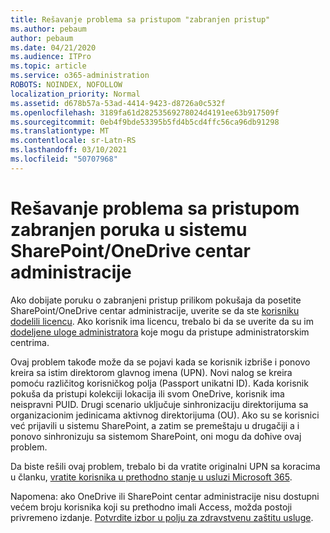 ```yaml
---
title: Rešavanje problema sa pristupom "zabranjen pristup"
ms.author: pebaum
author: pebaum
ms.date: 04/21/2020
ms.audience: ITPro
ms.topic: article
ms.service: o365-administration
ROBOTS: NOINDEX, NOFOLLOW
localization_priority: Normal
ms.assetid: d678b57a-53ad-4414-9423-d8726a0c532f
ms.openlocfilehash: 3189fa61d28253569278024d4191ee63b917509f
ms.sourcegitcommit: 0eb4f9bde53395b5fd4b5cd4ffc56ca96db91298
ms.translationtype: MT
ms.contentlocale: sr-Latn-RS
ms.lasthandoff: 03/10/2021
ms.locfileid: "50707968"
---
```

# <a name="troubleshoot-access-denied-messages-in-sharepointonedrive-admin-center"></a>Rešavanje problema sa pristupom zabranjen poruka u sistemu SharePoint/OneDrive centar administracije

Ako dobijate poruku o zabranjeni pristup prilikom pokušaja da posetite SharePoint/OneDrive centar administracije, uverite se da ste [korisniku dodelili licencu](https://docs.microsoft.com/microsoft-365/admin/add-users/add-users). Ako korisnik ima licencu, trebalo bi da se uverite da su im [dodeljene uloge administratora](https://docs.microsoft.com/microsoft-365/admin/add-users/about-admin-roles) koje mogu da pristupe administratorskim centrima.

Ovaj problem takođe može da se pojavi kada se korisnik izbriše i ponovo kreira sa istim direktorom glavnog imena (UPN). Novi nalog se kreira pomoću različitog korisničkog polja (Passport unikatni ID). Kada korisnik pokuša da pristupi kolekciji lokacija ili svom OneDrive, korisnik ima neispravni PUID. Drugi scenario uključuje sinhronizaciju direktorijuma sa organizacionim jedinicama aktivnog direktorijuma (OU). Ako su se korisnici već prijavili u sistemu SharePoint, a zatim se premeštaju u drugačiji a i ponovo sinhronizuju sa sistemom SharePoint, oni mogu da doћive ovaj problem.

Da biste rešili ovaj problem, trebalo bi da vratite originalni UPN sa koracima u članku, [vratite korisnika u prethodno stanje u usluzi Microsoft 365](https://docs.microsoft.com/microsoft-365/admin/add-users/restore-user).

Napomena: ako OneDrive ili SharePoint centar administracije nisu dostupni većem broju korisnika koji su prethodno imali Access, možda postoji privremeno izdanje.  [Potvrdite izbor u polju za zdravstvenu zaštitu usluge](https://portal.office.com/adminportal/home#/servicehealth).


